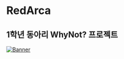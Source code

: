 # RedArca
## 1학년 동아리 WhyNot? 프로젝트

[![Banner](https://github.com/jimJunhyun/WhyNotProject_Escape/assets/98874697/b3a6ded2-470a-4c97-b01c-9c493d1c71cc)](https://www.youtube.com/watch?v=hEq5OKB_JFI)
